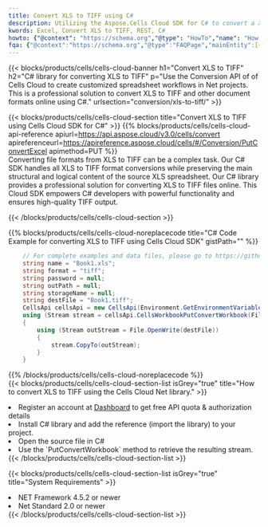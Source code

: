 ```yaml
---
title: Convert XLS to TIFF using C# 
description: Utilizing the Aspose.Cells Cloud SDK for C# to convert a XLS format file to a TIFF format file. 
kwords: Excel, Convert XLS to TIFF, REST, C#
howto: {"@context": "https://schema.org","@type": "HowTo","name": "How to convert XLS to TIFF using the Cells Cloud Net library.","description": "How to convert XLS to TIFF using the Cells Cloud Net library.","image": {"@type": "ImageObject"},"url": "/net/conversion/xls-to-tiff/","step": [{ "@type": "HowToStep","name": "How to convert XLS to TIFF using the Cells Cloud Net library. step 1", "image": {"@type": "ImageObject",},"url": "/net/conversion/xls-to-tiff/","text": "Register an account at <a href='https://dashboard.aspose.cloud/'>Dashboard</a> to get free API quota & authorization details",},{ "@type": "HowToStep","name": "How to convert XLS to TIFF using the Cells Cloud Net library. step 1", "image": {"@type": "ImageObject",},"url": "/net/conversion/xls-to-tiff/","text": "Install C# library and add the reference (import the library) to your project.",},{ "@type": "HowToStep","name": "How to convert XLS to TIFF using the Cells Cloud Net library. step 1", "image": {"@type": "ImageObject",},"url": "/net/conversion/xls-to-tiff/","text": "Open the source file in C#",},{ "@type": "HowToStep","name": "How to convert XLS to TIFF using the Cells Cloud Net library. step 1", "image": {"@type": "ImageObject",},"url": "/net/conversion/xls-to-tiff/","text": "Use the `PutConvertWorkbook` method to retrieve the resulting stream.",}, ],"supply": {"@type": "HowToSupply","name": "document"},"tool": [{"@type": "HowToTool","name": "Visual Studio, Visual Studio Code, Rider "},{"@type": "HowToTool","name": "Aspose Cells"}],"totalTime": "PT6M"}
fqa: {"@context":"https://schema.org","@type":"FAQPage","mainEntity":[{"@type":"Question","name":"Why convert file formats in C# using REST API?","acceptedAnswer":{"@type":"Answer","text":"Documents are encoded in many ways, and some files may be incompatible with the software you use. To open and read such files, just convert them to appropriate file formats.<br/><ol><li>Install .NET SDK and add the reference (import the library) to your project.</li><li>Open the source file in C# using REST API.</li><li>Call the PutConvertWorkbookRequest() method, passing an output filename with required extension.</li><li>Get the result of conversion as a separate file.</li></ol>"}},{"@type":"Question","name":"What file formats can I convert with your C# library?","acceptedAnswer":{"@type":"Answer","text":"We support a variety of file formats for conversion using .NET library, including XLSX, Excel, xls , PDF, CSV, HTML, Markdown, XML, PNG, JPG, TIFF, Json, TXT and many more."}},{"@type":"Question","name":"What is the maximum allowed file size for conversion using this .NET library?","acceptedAnswer":{"@type":"Answer","text":"There are no file size limits for format conversions using .NET library."}}]}
---
```



{{< blocks/products/cells/cells-cloud-banner h1="Convert XLS to TIFF" h2="C# library for converting XLS to TIFF" p="Use the Conversion API of of Cells Cloud to create customized spreadsheet workflows in Net projects. This is a professional solution to convert XLS to TIFF and other document formats online using C#." urlsection="conversion/xls-to-tiff/" >}}

{{< blocks/products/cells/cells-cloud-section  title="Convert XLS to TIFF using Cells Cloud SDK for C#" >}}
{{% blocks/products/cells/cells-cloud-api-reference  apiurl=https://api.aspose.cloud/v3.0/cells/convert  apireferenceurl=https://apireference.aspose.cloud/cells/#/Conversion/PutConvertExcel  apimethod=PUT %}}
<br/>
Converting file formats from XLS to TIFF can be a complex task. Our C# SDK handles all XLS to TIFF format conversions while preserving the main structural and logical content of the source XLS spreadsheet. Our C# library provides a professional solution for converting XLS to TIFF files online. This Cloud SDK empowers C# developers with powerful functionality and ensures high-quality TIFF output.

{{< /blocks/products/cells/cells-cloud-section >}}

{{% blocks/products/cells/cells-cloud-noreplacecode title="C# Code Example for converting XLS to TIFF using Cells Cloud SDK" gistPath="" %}}
 
```cs
    // For complete examples and data files, please go to https://github.com/aspose-cells-cloud/aspose-cells-cloud-dotnet/
    string name = "Book1.xls";
    string format = "tiff";
    string password = null;
    string outPath = null;
    string storageName = null;
    string destFile = "Book1.tiff";
    CellsApi cellsApi = new CellsApi(Environment.GetEnvironmentVariable("ProductClientId"), Environment.GetEnvironmentVariable("ProductClientSecret"));
    using (Stream stream = cellsApi.CellsWorkbookPutConvertWorkbook(File.OpenRead(name), format, password, outPath, storageName))
    {
        using (Stream outStream = File.OpenWrite(destFile))
        {
            stream.CopyTo(outStream);
        }
    }
```
 
{{% /blocks/products/cells/cells-cloud-noreplacecode  %}}
<br/>
{{< blocks/products/cells/cells-cloud-section-list isGrey="true"  title="How to convert XLS to TIFF using the Cells Cloud Net library." >}}
<li>Register an account at <a href="https://dashboard.aspose.cloud/">Dashboard</a> to get free API quota & authorization details</li>
<li>Install C# library and add the reference (import the library) to your project.</li>
<li>Open the source file in C#</li>
<li>Use the `PutConvertWorkbook` method to retrieve the resulting stream.</li>
{{< /blocks/products/cells/cells-cloud-section-list >}}

{{< blocks/products/cells/cells-cloud-section-list isGrey="true"  title="System Requirements" >}}
<li>NET Framework 4.5.2 or newer</li>
<li>Net Standard 2.0 or newer</li>
{{< /blocks/products/cells/cells-cloud-section-list >}}
